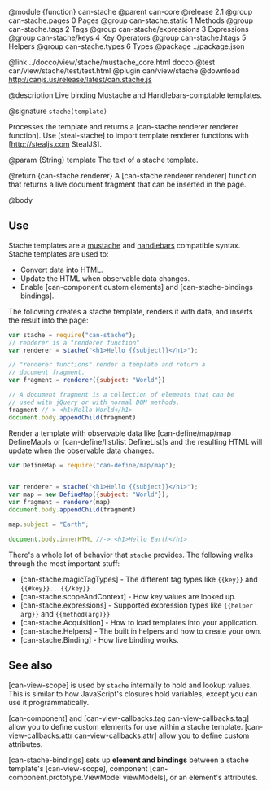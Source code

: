 @module {function} can-stache
@parent can-core
@release 2.1
@group can-stache.pages 0 Pages
@group can-stache.static 1 Methods
@group can-stache.tags 2 Tags
@group can-stache/expressions 3 Expressions
@group can-stache/keys 4 Key Operators
@group can-stache.htags 5 Helpers
@group can-stache.types 6 Types
@package ../package.json

@link ../docco/view/stache/mustache_core.html docco
@test can/view/stache/test/test.html
@plugin can/view/stache
@download http://canjs.us/release/latest/can.stache.js


@description Live binding Mustache and Handlebars-comptable templates.

@signature `stache(template)`

Processes the template and returns a [can-stache.renderer renderer function].
Use [steal-stache] to import template renderer functions with [http://stealjs.com StealJS].

@param {String} template The text of a stache template.

@return {can-stache.renderer} A [can-stache.renderer renderer] function that returns a live document fragment
that can be inserted in the page.

@body

## Use

Stache templates are a [mustache](https://mustache.github.io/mustache.5.html) and [handlebars](http://handlebarsjs.com/) compatible
syntax.  Stache templates are used to:

- Convert data into HTML.
- Update the HTML when observable data changes.
- Enable [can-component custom elements] and [can-stache-bindings bindings].

The following
creates a stache template, renders it with data, and inserts
the result into the page:

```js
var stache = require("can-stache");
// renderer is a "renderer function"
var renderer = stache("<h1>Hello {{subject}}</h1>");

// "renderer functions" render a template and return a
// document fragment.
var fragment = renderer({subject: "World"})

// A document fragment is a collection of elements that can be
// used with jQuery or with normal DOM methods.
fragment //-> <h1>Hello World</h1>
document.body.appendChild(fragment)
```

Render a template with observable data like [can-define/map/map DefineMap]s or [can-define/list/list DefineList]s and the
resulting HTML will update when the observable data changes.

```js
var DefineMap = require("can-define/map/map");


var renderer = stache("<h1>Hello {{subject}}</h1>");
var map = new DefineMap({subject: "World"});
var fragment = renderer(map)
document.body.appendChild(fragment)

map.subject = "Earth";

document.body.innerHTML //-> <h1>Hello Earth</h1>
```

There's a whole lot of behavior that `stache` provides.  The following walks through
the most important stuff:

- [can-stache.magicTagTypes] - The different tag types like `{{key}}` and `{{#key}}...{{/key}}`
- [can-stache.scopeAndContext] - How key values are looked up.
- [can-stache.expressions] - Supported expression types like `{{helper arg}}` and `{{method(arg)}}`
- [can-stache.Acquisition] - How to load templates into your application.
- [can-stache.Helpers] - The built in helpers and how to create your own.
- [can-stache.Binding] - How live binding works.

## See also

[can-view-scope] is used by `stache` internally to hold and lookup values.  This is similar to
how JavaScript's closures hold variables, except you can use it programmatically.

[can-component] and [can-view-callbacks.tag can-view-callbacks.tag] allow you to define custom
elements for use within a stache template.  [can-view-callbacks.attr can-view-callbacks.attr] allow
you to define custom attributes.

[can-stache-bindings] sets up __element and bindings__ between a stache template's [can-view-scope],
component [can-component.prototype.ViewModel viewModels], or an element's attributes.

